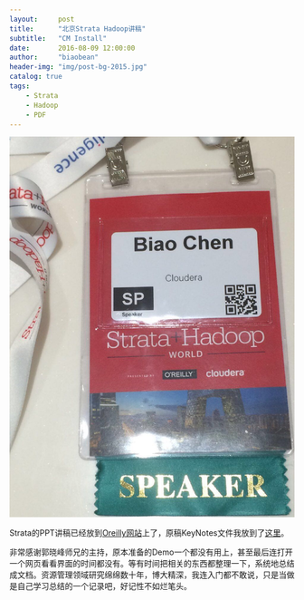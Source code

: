 ```yaml
---
layout:     post
title:      "北京Strata Hadoop讲稿"
subtitle:   "CM Install"
date:       2016-08-09 12:00:00
author:     "biaobean"
header-img: "img/post-bg-2015.jpg"
catalog: true
tags:
    - Strata
    - Hadoop
    - PDF
---
```


![](img\content\badge.jpg)

Strata的PPT讲稿已经放到[Oreilly网站](
http://strata.oreilly.com.cn/hadoop-big-data-cn/public/schedule/detail/52459)上了，原稿KeyNotes文件我放到了[这里](files/SHWCH16_chenbiao.keys)。

非常感谢郭晓峰师兄的主持，原本准备的Demo一个都没有用上，甚至最后连打开一个网页看看界面的时间都没有。等有时间把相关的东西都整理一下，系统地总结成文档。资源管理领域研究绵绵数十年，博大精深，我连入门都不敢说，只是当做是自己学习总结的一个记录吧，好记性不如烂笔头。